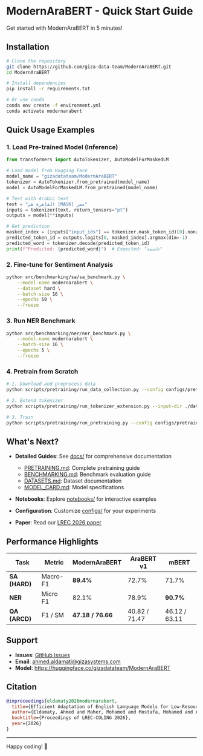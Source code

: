 # ModernAraBERT - Quick Start Guide

Get started with ModernAraBERT in 5 minutes!

## Installation

```bash
# Clone the repository
git clone https://github.com/giza-data-team/ModernAraBERT.git
cd ModernAraBERT

# Install dependencies
pip install -r requirements.txt

# Or use conda
conda env create -f environment.yml
conda activate modernarabert
```

## Quick Usage Examples

### 1. Load Pre-trained Model (Inference)

```python
from transformers import AutoTokenizer, AutoModelForMaskedLM

# Load model from Hugging Face
model_name = "gizadatateam/ModernAraBERT"
tokenizer = AutoTokenizer.from_pretrained(model_name)
model = AutoModelForMaskedLM.from_pretrained(model_name)

# Test with Arabic text
text = "القاهرة هي [MASK] مصر"
inputs = tokenizer(text, return_tensors="pt")
outputs = model(**inputs)

# Get prediction
masked_index = (inputs["input_ids"] == tokenizer.mask_token_id)[0].nonzero(as_tuple=True)[0]
predicted_token_id = outputs.logits[0, masked_index].argmax(dim=-1)
predicted_word = tokenizer.decode(predicted_token_id)
print(f"Predicted: {predicted_word}")  # Expected: "عاصمة"
```

### 2. Fine-tune for Sentiment Analysis

```bash
python src/benchmarking/sa/sa_benchmark.py \
    --model-name modernarabert \
    --dataset hard \
    --batch-size 16 \
    --epochs 50 \
    --freeze
```

### 3. Run NER Benchmark

```bash
python src/benchmarking/ner/ner_benchmark.py \
    --model-name modernarabert \
    --batch-size 16 \
    --epochs 5 \
    --freeze
```

### 4. Pretrain from Scratch

```bash
# 1. Download and preprocess data
python scripts/pretraining/run_data_collection.py --config configs/pretraining_config.yaml

# 2. Extend tokenizer
python scripts/pretraining/run_tokenizer_extension.py --input-dir ./data/processed

# 3. Train
python scripts/pretraining/run_pretraining.py --config configs/pretraining_config.yaml
```

## What's Next?

- **Detailed Guides**: See [docs/](./docs/) for comprehensive documentation
  - [PRETRAINING.md](./docs/PRETRAINING.md): Complete pretraining guide
  - [BENCHMARKING.md](./docs/BENCHMARKING.md): Benchmark evaluation guide
  - [DATASETS.md](./docs/DATASETS.md): Dataset documentation
  - [MODEL_CARD.md](./docs/MODEL_CARD.md): Model specifications

- **Notebooks**: Explore [notebooks/](./notebooks/) for interactive examples

- **Configuration**: Customize [configs/](./configs/) for your experiments

- **Paper**: Read our [LREC 2026 paper](./original_code/ModernAraBert_LREC.pdf)

## Performance Highlights

| Task | Metric | ModernAraBERT | AraBERT v1 | mBERT |
|------|--------|---------------|------------|-------|
| **SA (HARD)** | Macro-F1 | **89.4%** | 72.7% | 71.7% |
| **NER** | Micro F1 | 82.1% | 78.9% | **90.7%** |
| **QA (ARCD)** | F1 / SM | **47.18 / 76.66** | 40.82 / 71.47 | 46.12 / 63.11 |

## Support

- **Issues**: [GitHub Issues](https://github.com/giza-data-team/ModernAraBERT/issues)
- **Email**: ahmed.aldamati@gizasystems.com
- **Model**: https://huggingface.co/gizadatateam/ModernAraBERT

## Citation

```bibtex
@inproceedings{eldamaty2026modernarabert,
  title={Efficient Adaptation of English Language Models for Low-Resource and Morphologically Rich Languages: The Case of Arabic},
  author={Eldamaty, Ahmed and Maher, Mohamed and Mostafa, Mohamed and Ashraf, Mariam and ElShawi, Radwa},
  booktitle={Proceedings of LREC-COLING 2026},
  year={2026}
}
```

---

Happy coding! 🚀

